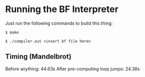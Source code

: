 # Running the BF Interpreter
Just run the following commands to build this thing:

```shell
$ make

$ ./compiler.out <insert bf file here>
```

## Timing (Mandelbrot)
Before anything: 44.63s
After pre-computing loop jumps: 24.38s